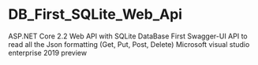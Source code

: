 # DB_First_SQLite_Web_Api
ASP.NET Core 2.2 Web API with SQLite DataBase First
Swagger-UI API to read all the Json formatting (Get, Put, Post, Delete)
Microsoft visual studio enterprise 2019 preview
